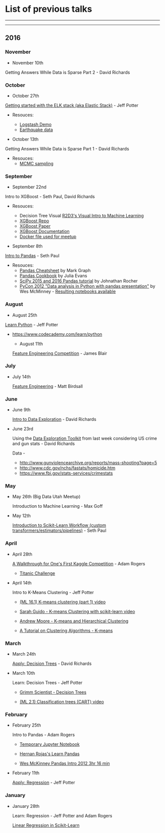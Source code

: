 

# List of previous talks
____
____

## 2016

### November 

  * November 10th

  Getting Answers While Data is Sparse Part 2 - David Richards


### October

  * October 27th

   [Getting started with the ELK stack (aka Elastic Stack)](https://slack-files.com/files-pri-safe/T06S0D892-F2VGMP9EX/getting_started_with_elk_stack.pdf?c=1478363249-728307a8ceab76fe9720036450dfd2dc0932c1df) - Jeff Potter
   * Resouces:
     - [Logstash Demo](https://github.com/jpotts18/logstash-demo)
     - [Earthquake data](kosho/ncedc-earthquakes)


  * October 13th

  Getting Answers While Data is Sparse Part 1 - David Richards
   * Resouces:
     - [MCMC sampling](http://twiecki.github.io/blog/2015/11/10/mcmc-sampling/)




### September

  * September 22nd

  Intro to XGBoost - Seth Paul, David Richards
   * Resouces:
     - Decision Tree Visual [R2D3's Visual Intro to Machine Learning](http://www.r2d3.us/visual-intro-to-machine-learning-part-1/)
     - [XGBoost Repo](https://github.com/dmlc/xgboost)
     - [XGBoost Paper](http://dmlc.cs.washington.edu/data/pdf/XGBoostArxiv.pdf)
     - [XGBoost Documentation](https://xgboost.readthedocs.io/en/latest/)
     - [Docker file used for meetup](http://sethcpaul.com/wp-content/uploads/2016/09/xgboost_docker.txt)


  * September 8th

  [Intro to Pandas](https://github.com/SethPaul/Pandas_Intro) - Seth Paul
   * Resouces:
     - [Pandas Cheatsheet](http://www.webpages.uidaho.edu/~stevel/504/Pandas%20DataFrame%20Notes.pdf) by Mark Graph
     - [Pandas Cookbook](https://github.com/jvns/pandas-cookbook) by Julia Evans
     - [SciPy 2015 and 2016 Pandas tutorial](https://github.com/jonathanrocher/pandas_tutorial) by Johnathan Rocher
     - [PyCon 2012 "Data analysis in Python with pandas presentation"](https://www.youtube.com/watch?v=w26x-z-BdWQ) by Wes McMinney - [Resulting notebooks available](https://github.com/SethPaul/Pandas_Tutorial_from_PyCon2012_by_Wes_McKinney)

### August

  * August 25th

  [Learn Python](https://gist.github.com/jpotts18/fb89b6b8dbfba46ae8b1a9d56d63d161) - Jeff Potter
- https://www.codecademy.com/learn/python


  * August 11th

  [Feature Engineering Competition](https://bitbucket.org/blairj09/datascience/src/48aa90d78419/R/Shiny/FeatureEngineering/?at=master) - James Blair

### July

* July 14th

  [Feature Engineering](https://trello.com/b/XriRrYwp/data-problem-checklist) - Matt Birdsall

### June

* June 9th

  [Intro to Data Exploration](https://github.com/Utah-Data-Science/data_exploration_toolkit) - David Richards


* June 23rd

  Using the [Data Exploration Toolkit](https://github.com/Utah-Data-Science/data_exploration_toolkit) from last week considering US crime and gun stats  - David Richards

  Data -
  * http://www.gunviolencearchive.org/reports/mass-shooting?page=5
  * http://www.cdc.gov/nchs/fastats/homicide.htm
  * https://www.fbi.gov/stats-services/crimestats

### May

* May 26th (Big Data Utah Meetup)

  Introduction to Machine Learning - Max Goff


* May 12th

  [Introduction to Scikit-Learn Workflow (custom transformers/estimators/pipelines)](https://github.com/SethPaul/scikitFlowDemo) - Seth Paul


### April

  * April 28th

    [A Walkthrough for One's First Kaggle Competition](https://github.com/arogers1/uc_data_science_meetup/blob/master/notebooks/titanic/Titanic.ipynb) - Adam Rogers

    * [Titanic Challenge](https://www.kaggle.com/c/titanic)


  * April 14th

    Intro to K-Means Clustering - Jeff Potter

    * [(ML 16.1) K-means clustering (part 1) video](https://www.youtube.com/watch?v=0MQEt10e4NM)

    * [Sarah Guido - K-means Clustering with scikit-learn video](https://www.youtube.com/watch?v=-J9ZICyev5E)

    * [Andrew Moore - K-means and Hierarchical Clustering](http://www.autonlab.org/tutorials/kmeans11.pdf)

    * [A Tutorial on Clustering Algorithms - K-means](http://home.deib.polimi.it/matteucc/Clustering/tutorial_html/kmeans.html)



### March

  * March 24th

    [Apply: Decision Trees](https://github.com/davidrichards/utah_data_science_meetups) - David Richards


  * March 10th

    Learn: Decision Trees - Jeff Potter

    * [Grimm Scientist - Decision Trees](http://thegrimmscientist.com/2014/10/23/tutorial-decision-trees/)

    * [(ML 2.1) Classification trees (CART) video](https://www.youtube.com/watch?v=p17C9q2M00Q)


### February

* February 25th

  Intro to Pandas - Adam Rogers

  * [Temporary Jupyter Notebook](https://tmp49.tmpnb.org/user/3VBtcckNOrxh/tree)

  * [Hernan Rojas's Learn Pandas](https://bitbucket.org/hrojas/learn-pandas)

  * [Wes McKinney Pandas Intro 2012 3hr 16 min](https://www.youtube.com/watch?v=w26x-z-BdWQ)


* February 11th

  [Apply: Regression](https://gist.github.com/jpotts18/dac94dc9514172ce020c) - Jeff Potter


### January
* January 28th

  Learn: Regression - Jeff Potter and Adam Rogers

  [Linear Regression in Scikit-Learn](http://bigdataexaminer.com/uncategorized/how-to-run-linear-regression-in-python-scikit-learn/)
